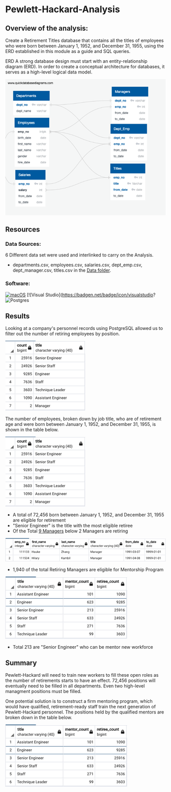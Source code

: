 # Pewlett-Hackard-Analysis

## Overview of the analysis:

Create a Retirement Titles database that contains all the titles of employees who were born between January 1, 1952, and December 31, 1955, using the ERD established in this module as a guide and SQL queries. 

ERD A strong database design must start with an entity-relationship diagram (ERD). In order to create a conceptual architecture for databases, it serves as a high-level logical data model.

![EmployeeDB](/EmployeeDB.png)

## Resources 
### Data Sources: 
6 Different data set were used and interlinked to carry on the Analysis.
- departments.csv, employees.csv, salaries.csv, dept_emp.csv, dept_manager.csv, titles.csv in the [Data folder](/Data).

### Software:

[![macOS](https://svgshare.com/i/ZjP.svg)](https://svgshare.com/i/ZjP.svg)
[![Visual Studio](https://badgen.net/badge/icon/visualstudio?
![Postgres](https://img.shields.io/badge/postgres-%23316192.svg?style=for-the-badge&logo=postgresql&logoColor=white)


## Results

Looking at a company's personnel records using PostgreSQL allowed us to filter out the number of retiring employees by position. 

![retiring_titles](/Resources/retiring_titles.png)

The number of employees, broken down by job title, who are of retirement age and were born between January 1, 1952, and December 31, 1955, is shown in the table below.

![retiring_titles](/Resources/retiring_titles.png)

- A total of 72,456 born between January 1, 1952, and December 31, 1955 are eligible for retirement 
- "Senior Engineer" is the title with the most eligible retiree
- Of the Total [9 Managers](/Resources/Current_Managers.png) below 2 Managers are retiring

![Retiring_managers](/Resources/Retiring_managers.png)

-  1,940 of the total Retiring Managers are eligible for Mentorship Program

![retiree_mentor](/Resources/retiree_mentor.png)

- Total 213 are "Senior Engineer" who can be mentor new workforce


## Summary

Pewlett-Hackard will need to train new workers to fill these open roles as the number of retirements starts to have an effect. 72,456 positions will eventually need to be filled in all departments. Even two high-level managment positions must be filled.






One potential solution is to construct a firm mentoring program, which would have qualified, retirement-ready staff train the next generation of Pewlett-Hackard personnel. The positions held by the qualified mentors are broken down in the table below.

![retiree_mentor](/Resources/retiree_mentor.png)